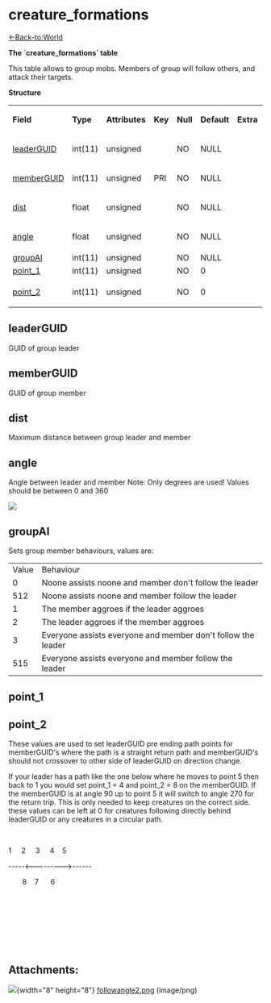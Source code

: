 # creature\_formations

[<-Back-to:World](database-world.md)

**The \`creature\_formations\` table**

This table allows to group mobs. Members of group will follow others, and attack their targets.

**Structure**

<table>
<colgroup>
<col width="12%" />
<col width="12%" />
<col width="12%" />
<col width="12%" />
<col width="12%" />
<col width="12%" />
<col width="12%" />
<col width="12%" />
</colgroup>
<tbody>
<tr class="odd">
<td><p><strong>Field</strong></p></td>
<td><p><strong>Type</strong></p></td>
<td><p><strong>Attributes</strong></p></td>
<td><p><strong>Key</strong></p></td>
<td><p><strong>Null</strong></p></td>
<td><p><strong>Default</strong></p></td>
<td><p><strong>Extra</strong></p></td>
<td><p><strong>Comment</strong></p></td>
</tr>
<tr class="even">
<td><p><a href="#creature_formations-leaderGUID">leaderGUID</a></p></td>
<td><p>int(11)</p></td>
<td><p>unsigned</p></td>
<td><p> </p></td>
<td><p>NO</p></td>
<td><p>NULL</p></td>
<td><p> </p></td>
<td><p> </p></td>
</tr>
<tr class="odd">
<td><p><a href="#creature_formations-memberGUID">memberGUID</a></p></td>
<td><p>int(11)</p></td>
<td><p>unsigned</p></td>
<td><p>PRI</p></td>
<td><p>NO</p></td>
<td><p>NULL</p></td>
<td><p> </p></td>
<td><p> </p></td>
</tr>
<tr class="even">
<td><p><a href="#creature_formations-dist">dist</a></p></td>
<td><p>float</p></td>
<td><p>unsigned</p></td>
<td><p> </p></td>
<td><p>NO</p></td>
<td><p>NULL</p></td>
<td><p> </p></td>
<td><p> </p></td>
</tr>
<tr class="odd">
<td><p><a href="#creature_formations-angle">angle</a></p></td>
<td><p>float</p></td>
<td><p>unsigned</p></td>
<td><p> </p></td>
<td><p>NO</p></td>
<td><p>NULL</p></td>
<td><p> </p></td>
<td><p> </p></td>
</tr>
<tr class="even">
<td><a href="#creature_formations-groupAI">groupAI</a></td>
<td>int(11)</td>
<td>unsigned</td>
<td> </td>
<td>NO</td>
<td>NULL</td>
<td> </td>
<td> </td>
</tr>
<tr class="odd">
<td><a href="#creature_formations-point_1">point_1</a></td>
<td>int(11)</td>
<td>unsigned</td>
<td> </td>
<td>NO</td>
<td>0</td>
<td> </td>
<td> </td>
</tr>
<tr class="even">
<td><p><a href="#creature_formations-point_2">point_2</a></p></td>
<td><p>int(11)</p></td>
<td><p>unsigned</p></td>
<td><p> </p></td>
<td><p>NO</p></td>
<td><p>0</p></td>
<td><p> </p></td>
<td><p> </p></td>
</tr>
</tbody>
</table>

## leaderGUID

GUID of group leader

## memberGUID

GUID of group member

## dist

Maximum distance between group leader and member

## angle

Angle between leader and member
Note: Only degrees are used! Values should be between 0 and 360

![](attachments/2129997/2130322.png)

## groupAI

Sets group member behaviours, values are:

|       |                                                              |
|-------|--------------------------------------------------------------|
| Value | Behaviour                                                    |
| 0     | Noone assists noone and member don't follow the leader       |
| 512   | Noone assists noone and member follow the leader             |
| 1     | The member aggroes if the leader aggroes                     |
| 2     | The leader aggroes if the member aggroes                     |
| 3     | Everyone assists everyone and member don't follow the leader |
| 515   | Everyone assists everyone and member follow the leader       |

## point\_1  

## point\_2

These values are used to set leaderGUID pre ending path points for memberGUID's where the path is a straight return path and memberGUID's should not crossover to other side of leaderGUID on direction change.

If your leader has a path like the one below where he moves to point 5 then back to 1 you would set point\_1 = 4 and point\_2 = 8 on the memberGUID. If the memberGUID is at angle 90 up to point 5 it will switch to angle 270 for the return trip. This is only needed to keep creatures on the correct side. these values can be left at 0 for creatures following directly behind leaderGUID or any creatures in a circular path. 

 

1     2     3     4    5

-----&lt;---------&gt;------

       8    7      6

 

 

 

 

## Attachments:

![](images/icons/bullet_blue.gif){width="8" height="8"} [followangle2.png](attachments/2129997/2130322.png) (image/png)

